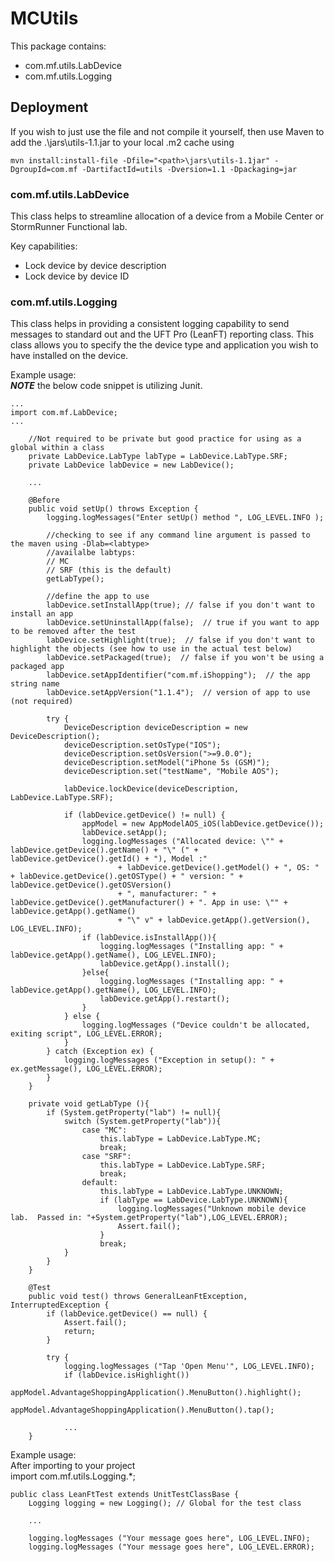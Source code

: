 # MCUtils
This package contains:
* com.mf.utils.LabDevice
* com.mf.utils.Logging

## Deployment
If you wish to just use the file and not compile it yourself, then use Maven to add the .\jars\utils-1.1.jar to your local .m2 cache using<br>
```
mvn install:install-file -Dfile="<path>\jars\utils-1.1jar" -DgroupId=com.mf -DartifactId=utils -Dversion=1.1 -Dpackaging=jar
```

### com.mf.utils.LabDevice
This class helps to streamline allocation of a device from a Mobile Center or StormRunner Functional lab.

Key capabilities:
* Lock device by device description
* Lock device by device ID

### com.mf.utils.Logging
This class helps in providing a consistent logging capability to send messages to standard out and the UFT Pro (LeanFT) reporting class.
This class allows you to specify the the device type and application you wish to have installed on the device.

Example usage:<br>
***NOTE*** the below code snippet is utilizing Junit.
```
...
import com.mf.LabDevice;
...

    //Not required to be private but good practice for using as a global within a class
    private LabDevice.LabType labType = LabDevice.LabType.SRF;
    private LabDevice labDevice = new LabDevice();

    ...

    @Before
    public void setUp() throws Exception {
        logging.logMessages("Enter setUp() method ", LOG_LEVEL.INFO );

        //checking to see if any command line argument is passed to the maven using -Dlab=<labtype>
        //availalbe labtyps:
        // MC
        // SRF (this is the default)
        getLabType();

        //define the app to use
        labDevice.setInstallApp(true); // false if you don't want to install an app
        labDevice.setUninstallApp(false);  // true if you want to app to be removed after the test
        labDevice.setHighlight(true);  // false if you don't want to highlight the objects (see how to use in the actual test below)
        labDevice.setPackaged(true);  // false if you won't be using a packaged app
        labDevice.setAppIdentifier("com.mf.iShopping");  // the app string name
        labDevice.setAppVersion("1.1.4");  // version of app to use (not required)

        try {
            DeviceDescription deviceDescription = new DeviceDescription();
            deviceDescription.setOsType("IOS");
            deviceDescription.setOsVersion(">=9.0.0");
            deviceDescription.setModel("iPhone 5s (GSM)");
            deviceDescription.set("testName", "Mobile AOS");

            labDevice.lockDevice(deviceDescription, LabDevice.LabType.SRF);

            if (labDevice.getDevice() != null) {
                appModel = new AppModelAOS_iOS(labDevice.getDevice());
                labDevice.setApp();
                logging.logMessages ("Allocated device: \"" + labDevice.getDevice().getName() + "\" (" + labDevice.getDevice().getId() + "), Model :"
                        + labDevice.getDevice().getModel() + ", OS: " + labDevice.getDevice().getOSType() + " version: " + labDevice.getDevice().getOSVersion()
                        + ", manufacturer: " + labDevice.getDevice().getManufacturer() + ". App in use: \"" + labDevice.getApp().getName()
                        + "\" v" + labDevice.getApp().getVersion(), LOG_LEVEL.INFO);
                if (labDevice.isInstallApp()){
                    logging.logMessages ("Installing app: " + labDevice.getApp().getName(), LOG_LEVEL.INFO);
                    labDevice.getApp().install();
                }else{
                    logging.logMessages ("Installing app: " + labDevice.getApp().getName(), LOG_LEVEL.INFO);
                    labDevice.getApp().restart();
                }
            } else {
                logging.logMessages ("Device couldn't be allocated, exiting script", LOG_LEVEL.ERROR);
            }
        } catch (Exception ex) {
            logging.logMessages ("Exception in setup(): " + ex.getMessage(), LOG_LEVEL.ERROR);
        }
    }

    private void getLabType (){
        if (System.getProperty("lab") != null){
            switch (System.getProperty("lab")){
                case "MC":
                    this.labType = LabDevice.LabType.MC;
                    break;
                case "SRF":
                    this.labType = LabDevice.LabType.SRF;
                    break;
                default:
                    this.labType = LabDevice.LabType.UNKNOWN;
                    if (labType == LabDevice.LabType.UNKNOWN){
                        logging.logMessages("Unknown mobile device lab.  Passed in: "+System.getProperty("lab"),LOG_LEVEL.ERROR);
                        Assert.fail();
                    }
                    break;
            }
        }
    }

    @Test
    public void test() throws GeneralLeanFtException, InterruptedException {
        if (labDevice.getDevice() == null) {
            Assert.fail();
            return;
        }

        try {
            logging.logMessages ("Tap 'Open Menu'", LOG_LEVEL.INFO);
            if (labDevice.isHighlight())
                appModel.AdvantageShoppingApplication().MenuButton().highlight();
            appModel.AdvantageShoppingApplication().MenuButton().tap();

            ...
    }
```

Example usage:<br>
After importing to your project<br>
import com.mf.utils.Logging.*;
```
public class LeanFtTest extends UnitTestClassBase {
    Logging logging = new Logging(); // Global for the test class

    ...

    logging.logMessages ("Your message goes here", LOG_LEVEL.INFO);
    logging.logMessages ("Your message goes here", LOG_LEVEL.ERROR);
```

